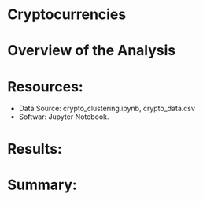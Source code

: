 # Cryptocurrencies

# Overview of the Analysis

# Resources:
- Data Source: crypto_clustering.ipynb, crypto_data.csv
- Softwar: Jupyter Notebook.

# Results:

# Summary:
